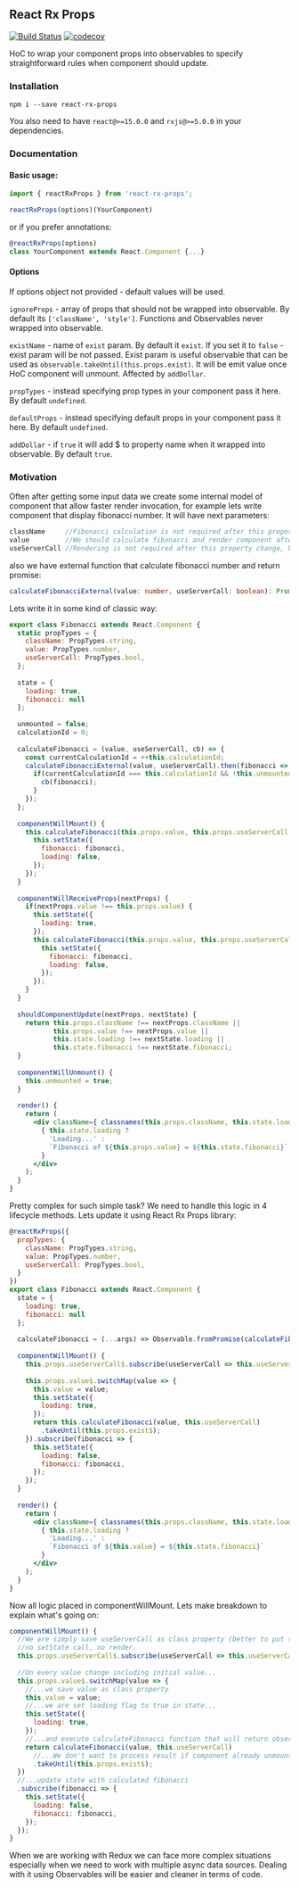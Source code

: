 ## React Rx Props

[![Build Status](https://travis-ci.org/DontRelaX/react-rx-props.svg?branch=master)](https://travis-ci.org/DontRelaX/react-rx-props)
[![codecov](https://codecov.io/gh/DontRelaX/react-rx-props/branch/master/graph/badge.svg)](https://codecov.io/gh/DontRelaX/react-rx-props)

HoC to wrap your component props into observables to specify straightforward rules when 
component should update.

### Installation
`npm i --save react-rx-props`

You also need to have `react@>=15.0.0` and `rxjs@>=5.0.0` in your dependencies.

### Documentation

#### Basic usage: 

```jsx harmony
import { reactRxProps } from 'react-rx-props';

reactRxProps(options)(YourComponent)
```

or if you prefer annotations:
```jsx harmony
@reactRxProps(options)
class YourComponent extends React.Component {...}
```

#### Options
If options object not provided - default values will be used.

`ignoreProps` - array of props that should not be wrapped into observable.
By default its `['className', 'style']`. Functions and Observables never wrapped 
into observable.

`existName` - name of `exist` param. By default it `exist`. If you set it to 
`false` - exist param will be not passed. Exist param is useful observable
that can be used as `observable.takeUntil(this.props.exist)`. It will be 
emit value once HoC component will unmount. Affected by `addDollar`.

`propTypes` - instead specifying prop types in your component pass it here. By default `undefined`.

`defaultProps` - instead specifying default props in your component pass it here. By default `undefined`.

`addDollar` - if `true` it will add $ to property name when it wrapped into observable. By default `true`.

### Motivation
Often after getting some input data we create some internal model of component 
that allow faster render invocation, for example lets write component that display 
fibonacci number. It will have next parameters:

```js
className     //Fibonacci calculation is not required after this property change, but we should render.
value         //We should calculate fibonacci and render component after this property change
useServerCall //Rendering is not required after this property change, but it will be used in next calculation
```

also we have external function that calculate fibonacci number and return promise:
```typescript
calculateFibonacciExternal(value: number, useServerCall: boolean): Promise<number>;
```

Lets write it in some kind of classic way:
```jsx harmony
export class Fibonacci extends React.Component {
  static propTypes = {
    className: PropTypes.string,
    value: PropTypes.number,
    useServerCall: PropTypes.bool, 
  };
  
  state = {
    loading: true,
    fibonacci: null
  };
  
  unmounted = false;
  calculationId = 0;
  
  calculateFibonacci = (value, useServerCall, cb) => {
    const currentCalculationId = ++this.calculationId;
    calculateFibonacciExternal(value, useServerCall).then(fibonacci => {
      if(currentCalculationId === this.calculationId && !this.unmounted) {
        cb(fibonacci);
      }
    });
  };
  
  componentWillMount() {
    this.calculateFibonacci(this.props.value, this.props.useServerCall, (fibonacci) => {
      this.setState({
        fibonacci: fibonacci,
        loading: false,
      });
    });
  }
  
  componentWillReceiveProps(nextProps) {
    if(nextProps.value !== this.props.value) {
      this.setState({
        loading: true,
      });
      this.calculateFibonacci(this.props.value, this.props.useServerCall, (fibonacci) => {
        this.setState({
          fibonacci: fibonacci,
          loading: false,
        });
      });
    }
  }
  
  shouldComponentUpdate(nextProps, nextState) {
    return this.props.className !== nextProps.className || 
           this.props.value !== nextProps.value ||
           this.state.loading !== nextState.loading ||
           this.state.fibonacci !== nextState.fibonacci;
  }
  
  componentWillUnmount() {
    this.unmounted = true;
  }
  
  render() {
    return (
      <div className={ classnames(this.props.className, this.state.loading && 'loading') }>
        { this.state.loading ?
          'Loading...' :
          `Fibonacci of ${this.props.value} = ${this.state.fibonacci}`
        }
      </div>
    );
  }
}
```

Pretty complex for such simple task? We need to handle this logic in 4 lifecycle 
methods. Lets update it using React Rx Props library:

```jsx harmony
@reactRxProps({
  propTypes: {
    className: PropTypes.string,
    value: PropTypes.number,
    useServerCall: PropTypes.bool, 
  }
})
export class Fibonacci extends React.Component {
  state = {
    loading: true,
    fibonacci: null
  };
  
  calculateFibonacci = (...args) => Observable.fromPromise(calculateFibonacciExternal(...args));
  
  componentWillMount() {
    this.props.useServerCall$.subscribe(useServerCall => this.useServerCall = useServerCall);
    
    this.props.value$.switchMap(value => {
      this.value = value;
      this.setState({
        loading: true,
      }); 
      return this.calculateFibonacci(value, this.useServerCall)
        .takeUntil(this.props.exist$);
    }).subscribe(fibonacci => {
      this.setState({
        loading: false,
        fibonacci: fibonacci,
      });
    });
  }
  
  render() {
    return (
      <div className={ classnames(this.props.className, this.state.loading && 'loading') }>
        { this.state.loading ?
          'Loading...' :
          `Fibonacci of ${this.value} = ${this.state.fibonacci}`
        }
      </div>
    );
  }
}
```

Now all logic placed in componentWillMount. Lets make breakdown to explain what's going on:
```jsx harmony
componentWillMount() {
  //We are simply save useServerCall as class property (better to put such properties under some object), 
  //no setState call, no render.
  this.props.useServerCall$.subscribe(useServerCall => this.useServerCall = useServerCall);
  
  //On every value change including initial value...
  this.props.value$.switchMap(value => {
    //...we save value as class property
    this.value = value;
    //...we are set loading flag to true in state...
    this.setState({
      loading: true,
    }); 
    //...and execute calculateFibonacci function that will return observable for result...
    return calculateFibonacci(value, this.useServerCall)
      //...We don't want to process result if component already unmounted...
      .takeUntil(this.props.exist$);
  })
  //...update state with calculated fibonacci
  .subscribe(fibonacci => {
    this.setState({
      loading: false,
      fibonacci: fibonacci,
    });
  });
}
```

When we are working with Redux we can face more complex situations especially when we need to 
work with multiple async data sources. Dealing with it using Observables will be easier and 
cleaner in terms of code.
